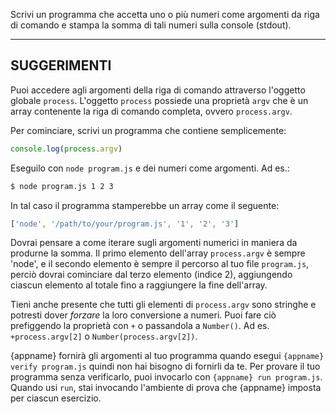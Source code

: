 Scrivi un programma che accetta uno o più numeri come argomenti da riga di comando e stampa la somma di tali numeri sulla console (stdout).

----------------------------------------------------------------------
## SUGGERIMENTI

Puoi accedere agli argomenti della riga di comando attraverso l'oggetto globale `process`. L'oggetto `process` possiede una proprietà `argv` che è un array contenente la riga di comando completa, ovvero `process.argv`.

Per cominciare, scrivi un programma che contiene semplicemente:

```js
console.log(process.argv)
```

Eseguilo con `node program.js` e dei numeri come argomenti. Ad es.:

```sh
$ node program.js 1 2 3
```

In tal caso il programma stamperebbe un array come il seguente:

```js
['node', '/path/to/your/program.js', '1', '2', '3']
```

Dovrai pensare a come iterare sugli argomenti numerici in maniera da produrne la somma. Il primo elemento dell'array `process.argv` è sempre 'node', e il secondo elemento è sempre il percorso al tuo file `program.js`, perciò dovrai cominciare dal terzo elemento (indice 2), aggiungendo ciascun elemento al totale fino a raggiungere la fine dell'array.

Tieni anche presente che tutti gli elementi di `process.argv` sono stringhe e potresti dover  *forzare* la loro conversione a numeri. Puoi fare ciò prefiggendo la proprietà con `+` o passandola a `Number()`. Ad es. `+process.argv[2]` o `Number(process.argv[2])`.

{appname} fornirà gli argomenti al tuo programma quando esegui `{appname} verify program.js` quindi non hai bisogno di fornirli da te. Per provare il tuo programma senza verificarlo, puoi invocarlo con `{appname} run program.js`. Quando usi `run`, stai invocando l'ambiente di prova che {appname} imposta per ciascun esercizio.
